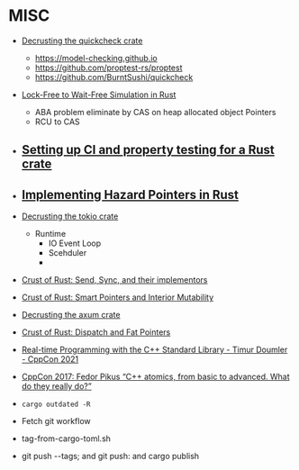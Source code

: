 # MISC

- [Decrusting the quickcheck crate](https://youtu.be/64t-gPC33cc)
  - https://model-checking.github.io
  - https://github.com/proptest-rs/proptest
  - https://github.com/BurntSushi/quickcheck

- [Lock-Free to Wait-Free Simulation in Rust](https://www.youtube.com/watch?v=tNzCj8691LE)
  - ABA problem eliminate by CAS on heap allocated object Pointers
  - RCU to CAS

- [Setting up CI and property testing for a Rust crate](https://www.youtube.com/watch?v=xUH-4y92jPg)
  -

- [Implementing Hazard Pointers in Rust](https://youtu.be/fvcbyCYdR10)
  -

- [Decrusting the tokio crate](https://youtu.be/o2ob8zkeq2s)
  - Runtime
    - IO Event Loop
    - Scehduler
     -

- [Crust of Rust: Send, Sync, and their implementors](https://www.youtube.com/watch?v=yOezcP-XaIw)
- [Crust of Rust: Smart Pointers and Interior Mutability](https://www.youtube.com/watch?v=8O0Nt9qY_vo)
- [Decrusting the axum crate](https://youtu.be/Wnb_n5YktO8?list=PLqbS7AVVErFirH9armw8yXlE6dacF-A6z)
- [Crust of Rust: Dispatch and Fat Pointers](https://youtu.be/xcygqF5LVmM)
- [Real-time Programming with the C++ Standard Library - Timur Doumler - CppCon 2021](https://www.youtube.com/watch?v=Tof5pRedskI)
- [CppCon 2017: Fedor Pikus “C++ atomics, from basic to advanced. What do they really do?”](https://www.youtube.com/watch?v=ZQFzMfHIxng)


- `cargo outdated -R`
- Fetch git workflow
- tag-from-cargo-toml.sh 
- git push --tags; and git push: and cargo publish

